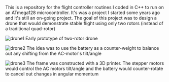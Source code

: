 This is a repository for the flight controller routines I coded in C++ to run on an ATmega128 microcontroller. It's was a project I started some years ago and it's still an on-going project. 
The goal of this project was to design a drone that would demonstrate stable flight using only two rotors (instead of a traditional quad-rotor)

![drone1](https://github.com/user-attachments/assets/a90d4bf3-f47a-45fe-ae12-20cf9dd39c6d)
Early prototype of two-rotor drone

![drone2](https://github.com/user-attachments/assets/7536d85d-0ab5-486b-805d-f8cbe34788e7)
The idea was to use the battery as a counter-weight to balance out any shifting from the AC-motor's tilt/angle

![drone3](https://github.com/user-attachments/assets/19fa2071-9059-48af-843f-31bd42014c9b)
The frame was constructed with a 3D printer. The stepper motors would control the AC motors tilt/angle and the battery would counter-rotate to cancel out changes in angular momentum
